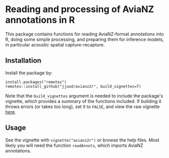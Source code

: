# Reading and processing of AviaNZ annotations in R

This package contains functions for reading AviaNZ-format annotations into R, doing some simple processing, and preparing them for inference models, in particular acoustic spatial capture-recapture.

## Installation

Install the package by:

```
install.packages("remotes")
remotes::install_github("jjuod/avianz2r", build_vignettes=T)
```

Note that the `build_vignettes` argument is needed to include the package's vignette, which provides a summary of the functions included.
If building it throws errors (or takes too long), set it to `FALSE`, and view the raw vignette [here](vignettes/avianz2r.Rmd).

## Usage

See the vignette with `vignette("avianz2r")` or browse the help files. Most likely you will need the function `readAnnots`, which imports AviaNZ annotations.


